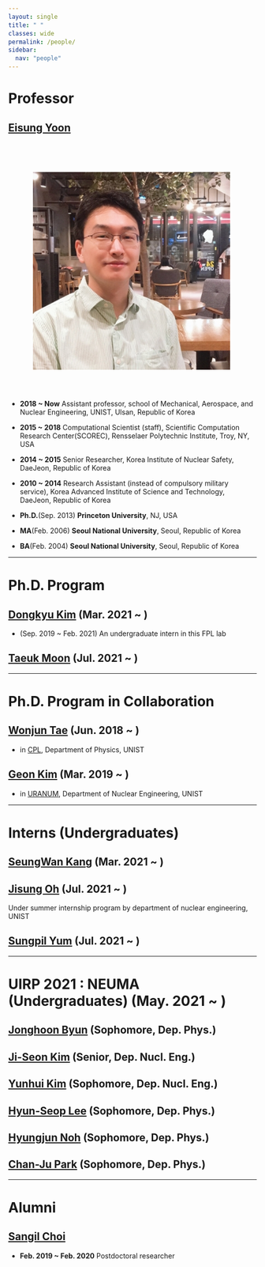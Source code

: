 ```yaml
---
layout: single
title: " "
classes: wide
permalink: /people/
sidebar:
  nav: "people"
---
```


# Professor

## <U>Eisung Yoon</U>
<!-- ![image-left](/assets/images/ESYoon-picture-20200712-square.jpg){: .align-left} -->
<img src="../assets/images/ESYoon-picture-20200712-square.jpg" align="left" hspace="50" vspace="60" width="400"/>

* **2018 ~ Now** Assistant professor, school of Mechanical, Aerospace, and Nuclear Engineering, UNIST, Ulsan, Republic of Korea
* **2015 ~ 2018** Computational Scientist (staff), Scientific Computation Research Center(SCOREC), Rensselaer Polytechnic Institute, Troy, NY, USA
* **2014 ~ 2015** Senior Researcher, Korea Institute of Nuclear Safety, DaeJeon, Republic of Korea
* **2010 ~ 2014** Research Assistant (instead of compulsory military service), Korea Advanced Institute of Science and Technology, DaeJeon, Republic of Korea

* **Ph.D.**(Sep. 2013) **Princeton University**, NJ, USA
* **MA**(Feb. 2006) **Seoul National University**,  Seoul, Republic of Korea
* **BA**(Feb. 2004) **Seoul National University**,  Seoul, Republic of Korea

---

# Ph.D. Program

## <U>Dongkyu Kim</U> (Mar. 2021 ~ )
* (Sep. 2019 ~ Feb. 2021) An undergraduate intern  in this FPL lab

## <U>Taeuk Moon</U> (Jul. 2021 ~ )

----

# Ph.D. Program in Collaboration

## <U>Wonjun Tae</U> (Jun. 2018 ~ )
* in [CPL](http://cpl.unist.ac.kr/), Department of Physics, UNIST

## <U>Geon Kim</U> (Mar. 2019 ~ )
* in [URANUM](https://sites.google.com/view/uranum), Department of Nuclear Engineering, UNIST

----

# Interns (Undergraduates)

## <U>SeungWan Kang</U> (Mar. 2021 ~ )

## <U>Jisung Oh</U> (Jul. 2021 ~ )
Under summer internship program by department of nuclear engineering, UNIST

## <U>Sungpil Yum</U> (Jul. 2021 ~ )

----

# UIRP 2021 : NEUMA (Undergraduates) (May. 2021 ~ )

## <U>Jonghoon Byun</U> (Sophomore, Dep. Phys.)

## <U>Ji-Seon Kim</U> (Senior, Dep. Nucl. Eng.)

## <U>Yunhui Kim</U> (Sophomore, Dep. Nucl. Eng.)

## <U>Hyun-Seop Lee</U> (Sophomore, Dep. Phys.)

## <U>Hyungjun Noh</U> (Sophomore, Dep. Phys.)

## <U>Chan-Ju Park</U> (Sophomore, Dep. Phys.)

----

# Alumni

## <U>Sangil Choi</U>
* **Feb. 2019 ~ Feb. 2020** Postdoctoral researcher
